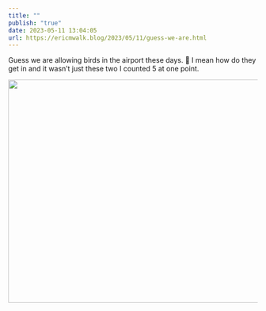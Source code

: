 ```yaml
---
title: ""
publish: "true"
date: 2023-05-11 13:04:05
url: https://ericmwalk.blog/2023/05/11/guess-we-are.html
---
```


Guess we are allowing birds in the airport these days. 🤨 I mean how do they get in and it wasn’t just these two I counted 5 at one point.


<img src="uploads/2023/ff0f00ee41.jpg" width="600" height="450" alt="">